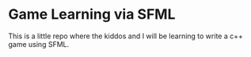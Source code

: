 # Game Learning via SFML

This is a little repo where the kiddos and I will be learning to write a c++ game using SFML.
